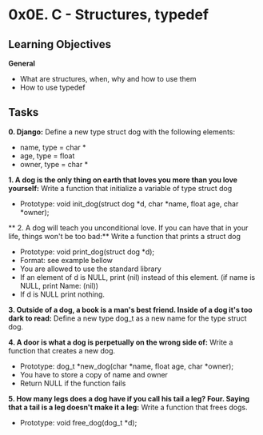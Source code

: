 # 0x0E. C - Structures, typedef

## Learning Objectives

**General**

* What are structures, when, why and how to use them
* How to use typedef

## Tasks

**0. Django:**
Define a new type struct dog with the following elements:

* name, type = char *
* age, type = float
* owner, type = char *

**1. A dog is the only thing on earth that loves you more than you love yourself:**
Write a function that initialize a variable of type struct dog

* Prototype: void init_dog(struct dog *d, char *name, float age, char *owner);

** 2. A dog will teach you unconditional love. If you can have that in your life, things won't be too bad:**
Write a function that prints a struct dog

* Prototype: void print_dog(struct dog *d);
* Format: see example bellow
* You are allowed to use the standard library
* If an element of d is NULL, print (nil) instead of this element. (if name is NULL, print Name: (nil))
* If d is NULL print nothing.

**3. Outside of a dog, a book is a man's best friend. Inside of a dog it's too dark to read:**
Define a new type dog_t as a new name for the type struct dog.

**4. A door is what a dog is perpetually on the wrong side of:**
Write a function that creates a new dog.

* Prototype: dog_t *new_dog(char *name, float age, char *owner);
* You have to store a copy of name and owner
* Return NULL if the function fails

**5. How many legs does a dog have if you call his tail a leg? Four. Saying that a tail is a leg doesn't make it a leg:**
Write a function that frees dogs.

* Prototype: void free_dog(dog_t *d);

